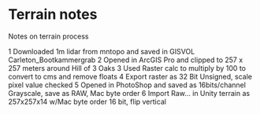 # Terrain notes

Notes on terrain process

 1 Downloaded 1m lidar from mntopo and saved in GISVOL Carleton_Bootkammergrab
 2 Opened in ArcGIS Pro and clipped to 257 x 257 meters around Hill of 3 Oaks
 3 Used Raster calc to multiply by 100 to convert to cms and remove floats
 4 Export raster as 32 Bit Unsigned, scale pixel value checked
 5 Opened in PhotoShop and saved as 16bits/channel Grayscale, save as RAW, Mac byte order
 6 Import Raw... in Unity terrain as 257x257x14 w/Mac byte order 16 bit, flip vertical